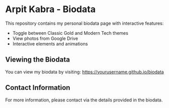 # Arpit Kabra - Biodata

This repository contains my personal biodata page with interactive features:
- Toggle between Classic Gold and Modern Tech themes
- View photos from Google Drive
- Interactive elements and animations

## Viewing the Biodata

You can view my biodata by visiting: https://yourusername.github.io/biodata

## Contact Information

For more information, please contact via the details provided in the biodata. 